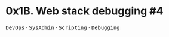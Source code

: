 # 0x1B. Web stack debugging #4

<kbd>DevOps</kbd> &middot; <kbd>SysAdmin</kbd> &middot; <kbd>Scripting</kbd> &middot; <kbd>Debugging</kbd>